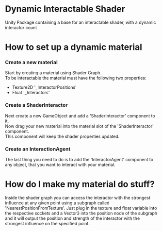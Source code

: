 # Dynamic Interactable Shader
Unity Package containing a base for an interactable shader, with a dynamic interactor count


# How to set up a dynamic material
### Create a new material
Start by creating a material using Shader Graph.\
To be interactable the material must have the following two properties:
* Texture2D '_InteractorPositions'
* Float     '_Interactors' 

### Create a ShaderInteractor
Next create a new GameObject and add a 'ShaderInteractor' component to it.\
Now drag your new material into the material slot of the 'ShaderInteractor' component.\
This component will keep the shader properties updated.

### Create an InteractionAgent
The last thing you need to do is to add the 'InteractorAgent' component to any object, that you want to interact with your material.

# How do I make my material do stuff?
Inside the shader graph you can access the interactor with the strongest influence at any given point using a subgraph called 'NearestPositionFromTexture'.
Just plug in the texture and float variable into the respective sockets and a Vector3 into the position node of the subgraph and it will output the position and strength of the interactor with the strongest influence on the specified point.


